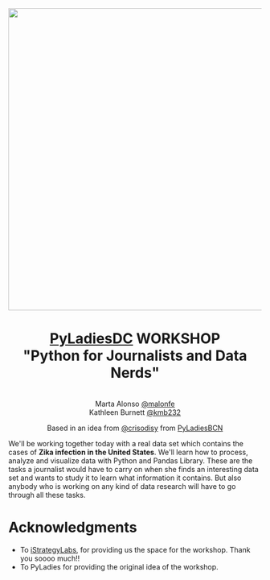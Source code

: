 <center>

<img src="https://raw.githubusercontent.com/pyladies-bcn/pyladies_latex_template/master/pyladies.png" WIDTH=600> 

<h1>
<a href="https://www.meetup.com/dc-pyladies/">PyLadiesDC</a> WORKSHOP<br>
"Python for Journalists and Data Nerds"<br>
</h1>

<dl>
<dt><br></dt>
<dt>Marta Alonso <a href="https://twitter.com/malonfe">@malonfe</a></dt>
<dt>Kathleen Burnett <a href="https://twitter.com/kmb232">@kmb232</a></dt>
</dl> 
Based in an idea from <a href="https://twitter.com/crisodisy">@crisodisy</a> from <a href="http://www.meetup.com/PyLadies-BCN/">PyLadiesBCN</a>

</center>

We'll be working together today with a real data set which contains the cases of **Zika infection in the United States**. We'll learn how to process, analyze and visualize data with Python and Pandas Library. These are the tasks a journalist would have to carry on when she finds an interesting data set and wants to study it to learn what information it contains. But also anybody who is working on any kind of data research will have to go through all these tasks.

# Acknowledgments

* To [iStrategyLabs](https://isl.co/), for providing us the space for the workshop. Thank you soooo much!!
* To PyLadies for providing the original idea of the workshop.